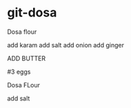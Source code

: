 # git-dosa
Dosa flour

add karam
add salt
add onion
add ginger


ADD BUTTER

#3 eggs

Dosa FLour 

add salt
